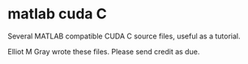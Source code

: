 # matlab cuda C
Several MATLAB compatible CUDA C source files, useful as a tutorial.

Elliot M Gray wrote these files.
Please send credit as due.
